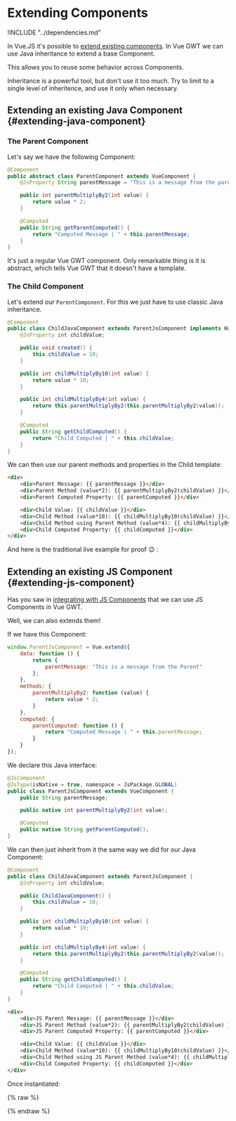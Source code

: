 # Extending Components

!INCLUDE "../dependencies.md"

In Vue.JS it's possible to [extend existing components](https://vuejs.org/v2/api/#extends).
In Vue GWT we can use Java inheritance to extend a base Component.

This allows you to reuse some behavior across Components.

<p class="warning-panel">
Inheritance is a powerful tool, but don't use it too much.
Try to limit to a single level of inheritence, and use it only when necessary.
</p>

## Extending an existing Java Component {#extending-java-component}

### The Parent Component

Let's say we have the following Component:

```java
@Component
public abstract class ParentComponent extends VueComponent {
    @JsProperty String parentMessage = "This is a message from the parent";

    public int parentMultiplyBy2(int value) {
        return value * 2;
    }

    @Computed
    public String getParentComputed() {
        return "Computed Message | " + this.parentMessage;
    }
}
```

It's just a regular Vue GWT component.
Only remarkable thing is it is abstract, which tells Vue GWT that it doesn't have a template.

### The Child Component

Let's extend our `ParentComponent`.
For this we just have to use classic Java inheritance.

```java
@Component
public class ChildJavaComponent extends ParentJsComponent implements HasCreated {
    @JsProperty int childValue;

    public void created() {
        this.childValue = 10;
    }

    public int childMultiplyBy10(int value) {
        return value * 10;
    }

    public int childMultiplyBy4(int value) {
        return this.parentMultiplyBy2(this.parentMultiplyBy2(value));
    }

    @Computed
    public String getChildComputed() {
        return "Child Computed | " + this.childValue;
    }
}
```

We can then use our parent methods and properties in the Child template:

```html
<div>
    <div>Parent Message: {{ parentMessage }}</div>
    <div>Parent Method (value*2): {{ parentMultiplyBy2(childValue) }}</div>
    <div>Parent Computed Property: {{ parentComputed }}</div>

    <div>Child Value: {{ childValue }}</div>
    <div>Child Method (value*10): {{ childMultiplyBy10(childValue) }}</div>
    <div>Child Method using Parent Method (value*4): {{ childMultiplyBy4(childValue) }}</div>
    <div>Child Computed Property: {{ childComputed }}</div>
</div>
```

And here is the traditional live example for proof 😉  :

<div class="example-container" data-name="extendJavaComponent">
    <span id="extendJavaComponent"></span>
</div>

## Extending an existing JS Component {#extending-js-component}

Has you saw in [integrating with JS Components](integrating-with-js-components.md) that we can use JS Components in Vue GWT.

Well, we can also extends them!

If we have this Component:

```js
window.ParentJsComponent = Vue.extend({
    data: function () {
        return {
            parentMessage: "This is a message from the Parent"
        };
    },
    methods: {
        parentMultiplyBy2: function (value) {
            return value * 2;
        }
    },
    computed: {
        parentComputed: function () {
            return "Computed Message | " + this.parentMessage;
        }
    }
});
```

We declare this Java interface:

```java
@JsComponent
@JsType(isNative = true, namespace = JsPackage.GLOBAL)
public class ParentJsComponent extends VueComponent {
    public String parentMessage;

    public native int parentMultiplyBy2(int value);

    @Computed
    public native String getParentComputed();
}
```

We can then just inherit from it the same way we did for our Java Component:

```java
@Component
public class ChildJavaComponent extends ParentJsComponent {
    @JsProperty int childValue;

    public ChildJavaComponent() {
        this.childValue = 10;
    }

    public int childMultiplyBy10(int value) {
        return value * 10;
    }

    public int childMultiplyBy4(int value) {
        return this.parentMultiplyBy2(this.parentMultiplyBy2(value));
    }

    @Computed
    public String getChildComputed() {
        return "Child Computed | " + this.childValue;
    }
}
```

```html
<div>
    <div>JS Parent Message: {{ parentMessage }}</div>
    <div>JS Parent Method (value*2): {{ parentMultiplyBy2(childValue) }}</div>
    <div>JS Parent Computed Property: {{ parentComputed }}</div>

    <div>Child Value: {{ childValue }}</div>
    <div>Child Method (value*10): {{ childMultiplyBy10(childValue) }}</div>
    <div>Child Method using JS Parent Method (value*4): {{ childMultiplyBy4(childValue) }}</div>
    <div>Child Computed Property: {{ childComputed }}</div>
</div>
```

Once instantiated:

{% raw %}
<div class="example-container" data-name="extendJsComponent">
    <span id="extendJsComponent"></span>
</div>
{% endraw %}